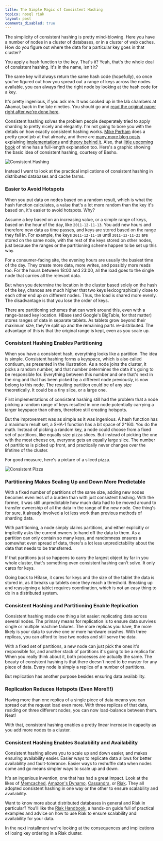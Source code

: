 ```yaml
---
title: The Simple Magic of Consistent Hashing
topics: nosql riak
layout: post
comments_disabled: true
---
```

The simplicity of consistent hashing is pretty mind-blowing. Here you have a
number of nodes in a cluster of databases, or in a cluster of web caches. How do
you figure out where the data for a particular key goes in that cluster?

You apply a hash function to the key. That's it?  Yeah, that's the whole deal of
consistent hashing. It's in the name, isn't it?

The same key will always return the same hash code (hopefully), so once you've
figured out how you spread out a range of keys across the nodes available, you
can always find the right node by looking at the hash code for a key.

It's pretty ingenious, if you ask me. It was cooked up in the lab chambers at
Akamai, back in the late nineties. You should go and [read the original paper
right after we're done here][1].

Consistent hashing solves the problem people desperately tried to apply sharding
to pretty nicely and elegantly. I'm not going to bore you with the details on
how exactly consistent hashing works. [Mike Perham][2] does a pretty good job at
that already, and there are [many more blog posts][7] explaining
[implementations][8] and [theory behind it][9]. Also, that [little upcoming
book](http://twitter.com/riakhandbook) of mine has a full-length explanation
too. Here's a graphic showing the basic idea of consistent hashing, courtesy of
Basho.

![Consistent Hashing](http://paperplanes-assets.s3.amazonaws.com/consistent-hashing.png)

Instead I want to look at the practical implications of consistent hashing in
distributed databases and cache farms.

### Easier to Avoid Hotspots

When you put data on nodes based on a random result, which is what the hash
function calculates, a value that's a lot more random than the key it's based
on, it's easier to avoid hotspots. Why?

Assume a key based on an increasing value, or a simple range of keys, based on
the hour of the day, like `2011-12-11-13`. You add new hours and therefore new
data as time passes, and keys are stored based on the range they fall in. For
example, the keys `2011-12-11-18` until `2011-12-11-23` are stored on the same
node, with the rest of the keys stored on other nodes, just because the ranges
or the partitioning scheme happen to be set up this way.

For a consumer-facing site, the evening hours are usually the busiest time of
the day. They create more data, more writes, and possibly more reads too. For
the hours between 18:00 and 23:00, all the load goes to the single node that
carries all the relevant data.

But when you determine the location in the cluster based solely on the hash of
the key, chances are much higher that two keys lexicographically close to each
other end up on different nodes. Thus, the load is shared more evenly. The
disadvantage is that you lose the order of keys.

There are partitioning schemes that can work around this, even with a
range-based key location. HBase (and Google's BigTable, for that matter) stores
ranges of data in separate tablets. As tablets grow beyond their maximum size,
they're split up and the remaining parts re-distributed. The advantage of this
is that the original range is kept, even as you scale up.

### Consistent Hashing Enables Partitioning

When you have a consistent hash, everything looks like a partition. The idea is
simple. Consistent hashing forms a keyspace, which is also called contiuum, as
presented in the illustration. As a node joins the cluster, it picks a random
number, and that number determines the data it's going to be responsible for.
Everything between this number and one that's next in the ring and that has
been picked by a different node previously, is now belong to this node. The
resulting partition could be of any size theoretically. It could be a tiny
slice, or a large one.

First implementations of consistent hashing still had the problem that a node
picking a random range of keys resulted in one node potentially carrying a
larger keyspace than others, therefore still creating hotspots.

But the improvement was as simple as it was ingenious. A hash function has a
maximum result set, a SHA-1 function has a bit space of 2^160. You do the
math. Instead of picking a random key, a node could choose from a fixed set of
partitions, like equally size pizza slices. But instead of picking the one with
the most cheese on, everyone gets an equally large slice. The number of
partitions is picked up front, and practically never changes over the lifetime
of the cluster.

For good measure, here's a picture of a sliced pizza.

![Consistent Pizza](http://paperplanes-assets.s3.amazonaws.com/consistent-pizza.jpg)

### Partitioning Makes Scaling Up and Down More Predictable

With a fixed number of partitions of the same size, adding new nodes becomes
even less of a burden than with just consistent hashing. With the former, it was
still unpredictable how much data had to be moved around to transfer ownership
of all the data in the range of the new node. One thing's for sure, it already
involved a lot less work than previous methods of sharding data.

With partitioning, a node simply claims partitions, and either explicitly or
implicitly asks the current owners to hand off the data to them. As a partition
can only contain so many keys, and randomness ensures a somewhat even spread of
data, there's a lot less unpredictability about the data that needs to be
transferred.

If that partitions just so happens to carry the largest object by far in you
whole cluster, that's something even consistent hashing can't solve. It only
cares for keys.

Going back to HBase, it cares for keys and the size of the tablet the data is
stored in, as it breaks up tablets once they reach a threshold.  Breaking up and
reassigning a tablet requires coordination, which is not an easy thing to do in
a distributed system.

### Consistent Hashing and Partitioning Enable Replication

Consistent hashing made one thing a lot easier: replicating data across several
nodes. The primary means for replication is to ensure data survives single or
multiple machine failures. The more replicas you have, the more likely is your
data to survive one or more hardware crashes. With three replicas, you can
afford to lose two nodes and still serve the data.

With a fixed set of partitions, a new node can just pick the ones it's
responsible for, and another stack of partitions it's going to be a replica for.
When you really think about it, both processes are actually the same. The beauty
of consistent hashing is that there doesn't need to be master for any piece of
data. Every node is simply a replica of a number of partitions.

But replication has another purpose besides ensuring data availability.

### Replication Reduces Hotspots (Even More!!!)

Having more than one replica of a single piece of data means you can spread out
the request load even more. With three replicas of that data, residing on three
different nodes, you can now load-balance between them. Neat!

With that, consistent hashing enables a pretty linear increase in capacity as you
add more nodes to a cluster.

### Consistent Hashing Enables Scalability and Availability

Consistent hashing allows you to scale up and down easier, and makes ensuring
availability easier. Easier ways to replicate data allows for better
availability and fault-tolerance. Easier ways to reshuffle data when nodes come
and go means simpler ways to scale up and down.

It's an ingenious invention, one that has had a great impact. Look at the likes
of [Memcached][3], [Amazon's Dynamo][4], [Cassandra][5], or [Riak][6]. They all
adopted consistent hashing in one way or the other to ensure scalability and
availability.

Want to know more about distributed databases in general and Riak in particular?
You'll like the [Riak Handbook](http://twitter.com/riakhandbook), a hands-on
guide full of practical examples and advice on how to use Riak to ensure
scalability and availability for your data.

In the next installment we're looking at the consequences and implications of
losing key ordering in a Riak cluster.

[1]: http://www.akamai.com/dl/technical_publications/ConsistenHashingandRandomTreesDistributedCachingprotocolsforrelievingHotSpotsontheworldwideweb.pdf "Akamai - Consistent Hashing and Random Trees"
[2]: http://www.mikeperham.com/2009/01/14/consistent-hashing-in-memcache-client/ "Mike Perham - Consistent Hashing in memcache-client"
[3]: http://memcached.org/ "Memcached"
[4]: http://www.allthingsdistributed.com/2007/10/amazons_dynamo.html "Amazon Dynamo"
[5]: http://cassandra.apache.org/ "Cassandra"
[6]: http://basho.com/products/riak-overview/ "Riak"
[7]: http://www.tomkleinpeter.com/2008/03/17/programmers-toolbox-part-3-consistent-hashing/ "Tom Peter - Programmer’s Toolbox Part 3: Consistent Hashing"
[8]: http://www.lexemetech.com/2007/11/consistent-hashing.html "Tom White - Consistent Hashing"
[9]: http://michaelnielsen.org/blog/consistent-hashing/ "Michael Nielsen - Consistent Hashing"
